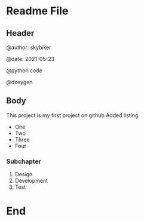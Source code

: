 # Readme File
## Header
@author: skybiker

@date: 2021-05-23

@python code

@doxygen

## Body
This project is my first project on github
Added listing
* One
* Two
* Three
* Four

### Subchapter

1. Design
2. Development
3. Test

# End
